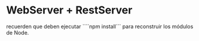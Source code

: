 # WebServer + RestServer

recuerden que deben ejecutar ````npm install``` para reconstruir los módulos de Node.